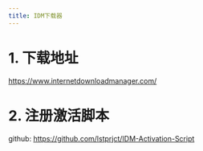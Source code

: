 ```yaml
---
title: IDM下载器
---
```


# 1. 下载地址

https://www.internetdownloadmanager.com/

# 2. 注册激活脚本

github: https://github.com/lstprjct/IDM-Activation-Script

